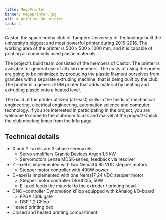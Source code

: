 ```yaml
---
title: MegaPrinter
banner: megaprinter.jpg
alt: A printing 3d printer
rank: 2
---
```

Castor, the space hobby club of Tampere University of Technology built the university’s biggest and most powerful printer during 2015-2016. The working area of the printer is 500 x 500 x 1000 mm, and it is capable of printing all commonly used plastic materials.

The project’s build team consisted of the members of Castor. The printer is available for general use of all club members. The costs of using the printer are going to be minimized by producing the plastic filament ourselves from granules with a separate extruding machine, that is being built by the club. The printer is a generic FDM printer that adds material by heating and extruding plastic onto a heated level.

The build of the printer utilized (at least) skills in the fields of mechanical engineering, electrical engineering, automation science and computer technology. If you are interested in participating in the project, you are welcome to come to the clubroom to ask and marvel at the project! Check the club meeting times from the Info page.

## Technical details

* X and Y –axels are 3-phase servoaxels
  * Servo amplifiers Granite Devices Argon 1,5 kW
  * Servomotors Lenze MDSK-series, feedback via resolver
* Z –axel is implemented with two Nema34 85 VDC stepper motors
  * Stepper motor controller with 400W power
* E –axel is implemented with one Nema17 24 VDC stepper motor
  * Stepper motor controller DRV8255, 50W
  * E –axel feeds the material to the extruder / printing head
* CNC –controller Dynomotion kFlop equipped with kAnalog I/O-board
  * FPGA 100k gate
  * DSP 1,2 GFlop
* Heated printing bed
* Closed and heated printing compartment
